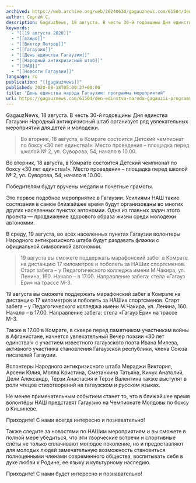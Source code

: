 ```yaml
---
archived: https://web.archive.org/web/20240630/gagauznews.com/61504/den-edinstva-naroda-gagauzii-programma-meropriyatij.html
author: Сергей С.
description: GagauzNews, 18 августа. В честь 30-й годовщины Дня единства Гагаузии Народный антикризисный штаб организует ряд увлекательных мероприятий для детей и молодежи. Во вторник, 18 августа, в Комрате состоится Детский чемпионат по боксу «30 лет единства!». Место проведения – площадка перед школой № 2, ул. Суворова, 54, начало в 10.00. Победителям будут вручены медали и почетные грамоты. Это первое подобное мероприятие в Гагаузии. Усилиями НАШ такие состязания в самое ближайшее время будут организованы во многих других населенных пунктах автономии. Одна из главных задач этого проекта — продвижение здорового образа жизни среди молодежи автономии. В среду, 19 августа, во всех населенных пунктах […]
keywords:
  - "[[19 августа 2020]]"
  - "[[важно]]"
  - "[[Виктор Петров]]"
  - "[[Гагаузия]]"
  - "[[День единства Гагаузии]]"
  - "[[Народный антикризисный штаб]]"
  - "[[НАШ]]"
  - "[[Новости Гагаузии]]"
language: ru
publication: "[[gagauznews]]"
published: 2020-08-18T05:00:27+00:00
title: "День единства народа Гагаузии: программа мероприятий"
url: https://gagauznews.com/61504/den-edinstva-naroda-gagauzii-programma-meropriyatij.html
---
```


GagauzNews, 18 августа. В честь 30-й годовщины Дня единства Гагаузии Народный антикризисный штаб организует ряд увлекательных мероприятий для детей и молодежи.

> Во вторник, 18 августа, в Комрате состоится Детский чемпионат по боксу «30 лет единства!». Место проведения – площадка перед школой № 2, ул. Суворова, 54, начало в 10.00.

Во вторник, 18 августа, в Комрате состоится Детский чемпионат по боксу «30 лет единства!». Место проведения – площадка перед школой № 2, ул. Суворова, 54, начало в 10.00.

Победителям будут вручены медали и почетные грамоты.

Это первое подобное мероприятие в Гагаузии. Усилиями НАШ такие состязания в самое ближайшее время будут организованы во многих других населенных пунктах автономии. Одна из главных задач этого проекта — продвижение здорового образа жизни среди молодежи автономии.

В среду, 19 августа, во всех населенных пунктах Гагаузии волонтеры Народного антикризисного штаба будут раздавать флажки с официальной символикой автономии.

> 19 августа вы сможете поддержать марафонский забег в Комрате на дистанцию 17 километров и поболеть за НАШих спортсменов. Старт забега – у Педагогического колледжа имени М.Чакира, ул. Ленина, 160. Начало – в 17.00. Направление забега: стела «Гагауз Ери» на трассе М-3.

19 августа вы сможете поддержать марафонский забег в Комрате на дистанцию 17 километров и поболеть за НАШих спортсменов. Старт забега – у Педагогического колледжа имени М.Чакира, ул. Ленина, 160. Начало – в 17.00. Направление забега: стела «Гагауз Ери» на трассе М-3.

Также в 17.00 в Комрате, в сквере перед памятником участникам войны в Афганистане, начнется увлекательный Вечер поэзии «30 лет единства!» с участием известного гагаузского поэта Ивана Милева, активного участника становления Гагаузской республики, члена Союза писателей Гагаузии.

Волонтеры Народного антикризисного штаба Мераджи Виктория, Арсени Юлия, Молла Кристина, Сметанкина Татьяна, Кичук Анатолий, Дели Александр, Терзи Анастасия и Терзи Валентина также выступят в роли чтецов стихотворений на гагаузском и русском языках.

Не менее примечательным событием станет то, что в ближайшее время волонтёры НАШ представят Гагаузию на Чемпионате Молдовы по боксу в Кишиневе.

Приходите! С нами всегда интересно и познавательно!

Также следите за новостями по НАШим мероприятиям и вы сможете в полной мере убедиться, что эти творческие встречи и спортивные слёты не только сплачивают молодое поколение, но и предоставляют для молодых людей замечательную возможность становиться полноценными членами современного общества, воспитывать себя в духе любви к Родине, ее языку и культурному наследию.

Приходите! С нами будет интересно и познавательно!